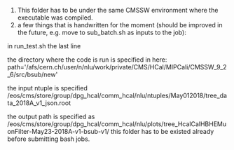 1. This folder has to be under the same CMSSW environment where the executable was compiled.
2. a few things that is handwritten for the moment (should be improved in the future, e.g. move to sub_batch.sh as inputs to the job):

in run_test.sh the last line

the directory where the code is run is specified in here:
path='/afs/cern.ch/user/n/nlu/work/private/CMS/HCal/MIPCali/CMSSW_9_2_6/src/bsub/new'

the input ntuple is specified /eos/cms/store/group/dpg_hcal/comm_hcal/nlu/ntuples/May012018/tree_data_2018A_v1_json.root

the output path is specified as /eos/cms/store/group/dpg_hcal/comm_hcal/nlu/plots/tree_HcalCalHBHEMuonFilter-May23-2018A-v1-bsub-v1/
this folder has to be existed already before submitting bash jobs.
